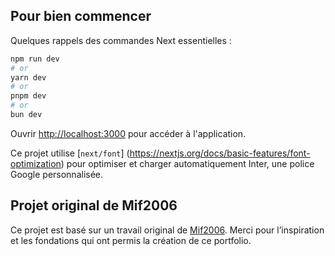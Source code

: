## Pour bien commencer

Quelques rappels des commandes Next essentielles :

```bash
npm run dev
# or
yarn dev
# or
pnpm dev
# or
bun dev
```

Ouvrir [http://localhost:3000](http://localhost:3000) pour accéder à l'application.

Ce projet utilise [`next/font`] (https://nextjs.org/docs/basic-features/font-optimization) pour optimiser et charger automatiquement Inter, une police Google personnalisée.

## Projet original de Mif2006

Ce projet est basé sur un travail original de [Mif2006](https://github.com/Mif2006/Space-Portolio). Merci pour l’inspiration et les fondations qui ont permis la création de ce portfolio.

